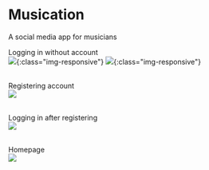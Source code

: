 # Musication
A social media app for musicians

Logging in without account <br>
![](login_fail_gif.gif){:class="img-responsive"}
![](login_fail_gif.gif){:class="img-responsive"}
<br><br>

Registering account <br>
![](musication_register_gif.gif)
<br><br>

Logging in after registering <br>
![](login_success_gif.gif)
<br><br>

Homepage <br>
![](musication_home_gif.gif)

